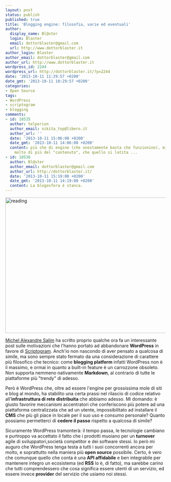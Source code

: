 ```yaml
---
layout: post
status: publish
published: true
title: 'Blogging engine: filosofia, varie ed eventuali'
author:
  display_name: Bl@ster
  login: Blaster
  email: dottorblaster@gmail.com
  url: http://www.dottorblaster.it
author_login: Blaster
author_email: dottorblaster@gmail.com
author_url: http://www.dottorblaster.it
wordpress_id: 2244
wordpress_url: http://dottorblaster.it/?p=2244
date: '2013-10-11 11:29:57 +0200'
date_gmt: '2013-10-11 10:29:57 +0200'
categories:
- Open Source
tags:
- WordPress
- scriptogram
- blogging
comments:
- id: 18535
  author: telperion
  author_email: nikita_top@libero.it
  author_url: ''
  date: '2013-10-11 15:06:00 +0200'
  date_gmt: '2013-10-11 14:06:00 +0200'
  content: più che di engine (che onestamente basta che funzionino), mi preoccuperei
    molto di più del "contenuto", che quello si latita ...
- id: 18536
  author: Bl@ster
  author_email: dottorblaster@gmail.com
  author_url: http://dottorblaster.it/
  date: '2013-10-11 15:19:00 +0200'
  date_gmt: '2013-10-11 14:19:00 +0200'
  content: La blogosfera è stanca.
---
```

<p><img class="aligncenter" alt="reading" src="http://farm5.staticflickr.com/4053/4673591089_15b0208bd6_z.jpg" width="640" height="425" /></p>
<p><a href="http://michel.sylvestre.me/post/moving-to-scriptogr.am">Michel Alexandre Salim</a> ha scritto proprio qualche ora fa un interessante post sulle motivazioni che l'hanno portato ad abbandonare <strong>WordPress</strong> in favore di <a href="http://scriptogr.am/">Scriptogram</a>. Anch'io non nascondo di aver pensato a qualcosa di simile, ma sono sempre stato fermato da una considerazione di carattere più filosofico che tecnico: come <strong>blogging platform</strong> infatti WordPress non è il massimo, e ormai in quanto a built-in feature è un carrozzone obsoleto. Non supporta nemmeno nativamente <strong>Markdown</strong>, al contrario di tutte le piattaforme più "trendy" di adesso.</p>
<p>Però è WordPress che, oltre ad essere l'engine per grossissima mole di siti e blog al mondo, ha stabilito una certa prassi nel rilascio di codice relativo all'<strong>infrastruttura di rete distribuita</strong> che abbiamo adesso. Mi domando: è giusto favorire meccanismi accentratori che conferiscono più potere ad una piattaforma centralizzata che ad un utente, impossibilitato ad installare il <strong>CMS</strong> che più gli piace in locale per il suo uso e consumo personale? Quanto possiamo permetterci di <strong>cedere il passo</strong> rispetto a qualcosa di simile?</p>
<p>Sicuramente WordPress tramonterà: il tempo passa, le tecnologie cambiano e purtroppo va accettato il fatto che i prodotti muoiano per un <strong>turnover</strong> agile di sviluppatori,società competitor e dei software stessi. Io però mi auguro che WordPress tenga testa a tutti i suoi concorrenti ancora per molto, e soprattutto nella maniera più <strong>open source</strong> possibile. Certo, è vero che comunque quello che conta è una <strong>API affidabile</strong> e ben integrabile per mantenere integro un ecosistema (ed <strong>RSS</strong> lo è, di fatto), ma sarebbe carino che tutti comprendessero che cosa significa essere utenti di un servizio, ed essere invece <strong>provider</strong> del servizio che usiamo noi stessi.</p>
